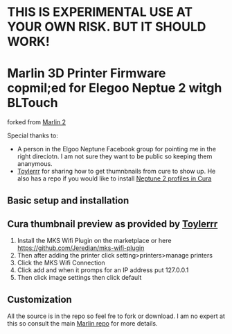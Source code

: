 # THIS IS EXPERIMENTAL USE AT YOUR OWN RISK. BUT IT SHOULD WORK!

# Marlin 3D Printer Firmware copmil;ed for Elegoo Neptue 2 witgh BLTouch

forked from [Marlin 2](https://github.com/MarlinFirmware/Marlin/releases)

Special thanks to:

- A person in the Elgoo Neptune Facebook group for pointing me in the right direciotn. I am not sure they want to be public so keeping them ananymous.
- [Toylerrr](https://github.com/Toylerrr) for sharing how to get thumnbnails from cure to show up. He also has a repo if you would like to install [Neptune 2 profiles in Cura](https://github.com/Toylerrr/ELEGOO_Neptune2_Cura)

## Basic setup and installation

## Cura thumbnail preview as provided by [Toylerrr](https://github.com/Toylerrr)

1. Install the MKS Wifi Plugin on the marketplace or here https://github.com/Jeredian/mks-wifi-plugin
1. Then after adding the printer click setting>printers>manage printers
1. Click the MKS Wifi Connection
1. Click add and when it promps for an IP address put 127.0.0.1
1. Then click image settings then click default

## Customization

All the source is in the repo so feel fre to fork or download. I am no expert at this so consult the main [Marlin repo](https://github.com/MarlinFirmware/Marlin/) for more details.
